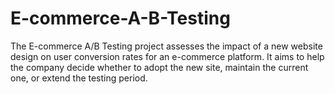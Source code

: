 # E-commerce-A-B-Testing
 The E-commerce A/B Testing project assesses the impact of a new website design on user conversion rates for an e-commerce platform. It aims to help the company decide whether to adopt the new site, maintain the current one, or extend the testing period. 
